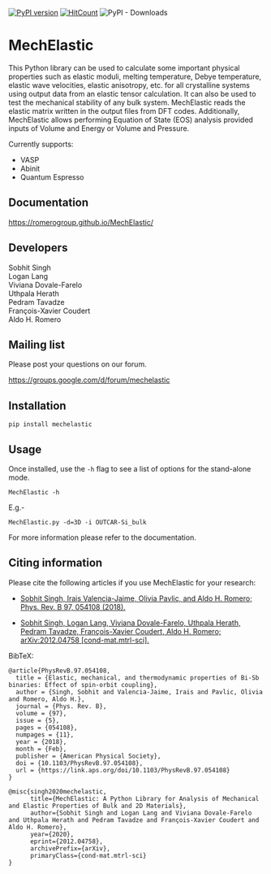 [![PyPI version](https://badge.fury.io/py/MechElastic.svg)](https://badge.fury.io/py/MechElastic)
[![HitCount](http://hits.dwyl.com/uthpalaherath/romerogroup/mechelastic.svg)](http://hits.dwyl.com/uthpalaherath/romerogroup/mechelastic)
![PyPI - Downloads](https://img.shields.io/pypi/dm/mechelastic)

# MechElastic

This Python library can be used to calculate some important physical properties such as elastic moduli, melting temperature, Debye temperature, elastic wave velocities, elastic anisotropy, etc. for all crystalline systems using output data from an elastic tensor calculation. It can also be used to test the mechanical stability of any bulk system. MechElastic reads the elastic matrix written in the output files from DFT codes. Additionally, MechElastic allows performing Equation of State (EOS) analysis provided inputs of Volume and Energy or Volume and Pressure.  

Currently supports:

- VASP
- Abinit 
- Quantum Espresso


## Documentation

https://romerogroup.github.io/MechElastic/


Developers
------------
Sobhit Singh <br />
Logan Lang <br />
Viviana Dovale-Farelo <br />
Uthpala Herath <br />
Pedram Tavadze <br />
François-Xavier Coudert <br />
Aldo H. Romero <br />

Mailing list
-------------
Please post your questions on our forum.

https://groups.google.com/d/forum/mechelastic

## Installation

```
pip install mechelastic
```

## Usage

Once installed, use the ``-h`` flag to see a list of options for the stand-alone mode.

```
MechElastic -h
```

E.g.-

```
MechElastic.py -d=3D -i OUTCAR-Si_bulk 
```

For more information please refer to the documentation. 

Citing information
------------------

Please cite the following articles if you use MechElastic for your research: 

- [Sobhit Singh, Irais Valencia-Jaime, Olivia Pavlic, and Aldo H. Romero; Phys. Rev. B 97, 054108 (2018).](https://journals.aps.org/prb/abstract/10.1103/PhysRevB.97.054108)

- [Sobhit Singh, Logan Lang, Viviana Dovale-Farelo, Uthpala Herath, Pedram Tavadze, François-Xavier Coudert, Aldo H. Romero; arXiv:2012.04758 [cond-mat.mtrl-sci].](https://arxiv.org/abs/2012.04758)

BibTeX:

```
@article{PhysRevB.97.054108,
  title = {Elastic, mechanical, and thermodynamic properties of Bi-Sb binaries: Effect of spin-orbit coupling},
  author = {Singh, Sobhit and Valencia-Jaime, Irais and Pavlic, Olivia and Romero, Aldo H.},
  journal = {Phys. Rev. B},
  volume = {97},
  issue = {5},
  pages = {054108},
  numpages = {11},
  year = {2018},
  month = {Feb},
  publisher = {American Physical Society},
  doi = {10.1103/PhysRevB.97.054108},
  url = {https://link.aps.org/doi/10.1103/PhysRevB.97.054108}
}

@misc{singh2020mechelastic,
      title={MechElastic: A Python Library for Analysis of Mechanical and Elastic Properties of Bulk and 2D Materials}, 
      author={Sobhit Singh and Logan Lang and Viviana Dovale-Farelo and Uthpala Herath and Pedram Tavadze and François-Xavier Coudert and Aldo H. Romero},
      year={2020},
      eprint={2012.04758},
      archivePrefix={arXiv},
      primaryClass={cond-mat.mtrl-sci}
}

```









